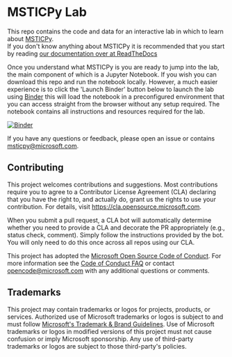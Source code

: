 # MSTICPy Lab

This repo contains the code and data for an interactive lab in which to learn about [MSTICPy](https://github.com/microsoft/msticpy).<br>
If you don't know anything about MSTICPy it is recommended that you start by reading [our documentation over at ReadTheDocs](https://msticpy.readthedocs.io/en/latest/)<br>

Once you understand what MSTICPy is you are ready to jump into the lab, the main component of which is a Jupyter Notebook. If you wish you can download this repo and run the notebook locally. However, a much easier experience is to click the 'Launch Binder' button below to launch the lab using [Binder](https://mybinder.org/) this will load the notebook in a preconfigured environment that you can access straight from the browser without any setup required. The notebook contains all instructions and resources required for the lab.

[![Binder](https://mybinder.org/badge_logo.svg)](https://mybinder.org/v2/gh/microsoft/msticpy-lab/HEAD?filepath=MSTICPy_Lab.ipynb)

If you have any questions or feedback, please open an issue or contains msticpy@microsoft.com.

## Contributing

This project welcomes contributions and suggestions.  Most contributions require you to agree to a
Contributor License Agreement (CLA) declaring that you have the right to, and actually do, grant us
the rights to use your contribution. For details, visit https://cla.opensource.microsoft.com.

When you submit a pull request, a CLA bot will automatically determine whether you need to provide
a CLA and decorate the PR appropriately (e.g., status check, comment). Simply follow the instructions
provided by the bot. You will only need to do this once across all repos using our CLA.

This project has adopted the [Microsoft Open Source Code of Conduct](https://opensource.microsoft.com/codeofconduct/).
For more information see the [Code of Conduct FAQ](https://opensource.microsoft.com/codeofconduct/faq/) or
contact [opencode@microsoft.com](mailto:opencode@microsoft.com) with any additional questions or comments.

## Trademarks

This project may contain trademarks or logos for projects, products, or services. Authorized use of Microsoft 
trademarks or logos is subject to and must follow 
[Microsoft's Trademark & Brand Guidelines](https://www.microsoft.com/en-us/legal/intellectualproperty/trademarks/usage/general).
Use of Microsoft trademarks or logos in modified versions of this project must not cause confusion or imply Microsoft sponsorship.
Any use of third-party trademarks or logos are subject to those third-party's policies.
